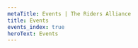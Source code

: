 ```yaml
---
metaTitle: Events | The Riders Alliance
title: Events
events_index: true
heroText: Events
---
```

<EventsList />
